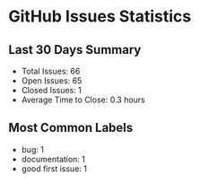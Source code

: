 # GitHub Issues Statistics

## Last 30 Days Summary
- Total Issues: 66
- Open Issues: 65
- Closed Issues: 1
- Average Time to Close: 0.3 hours

## Most Common Labels
- bug: 1
- documentation: 1
- good first issue: 1
